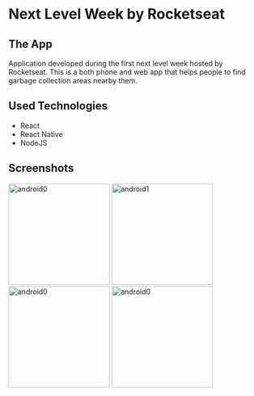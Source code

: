 # Next Level Week by Rocketseat

## The App

Application developed during the first next level week hosted by Rocketseat.
This is a both phone and web app that helps people to find garbage collection areas nearby them.

## Used Technologies
- React
- React Native
- NodeJS

## Screenshots

<img src="https://github.com/Heisson/nlw/blob/master/img/android0.jpg" alt="android0" width="200"/>
<img src="https://github.com/Heisson/nlw/blob/master/img/android1.jpg" alt="android1" width="200"/>
<img src="https://github.com/Heisson/nlw/blob/master/img/web0.png" alt="android0" width="200"/>
<img src="https://github.com/Heisson/nlw/blob/master/img/web1.png" alt="android0" width="200"/>
